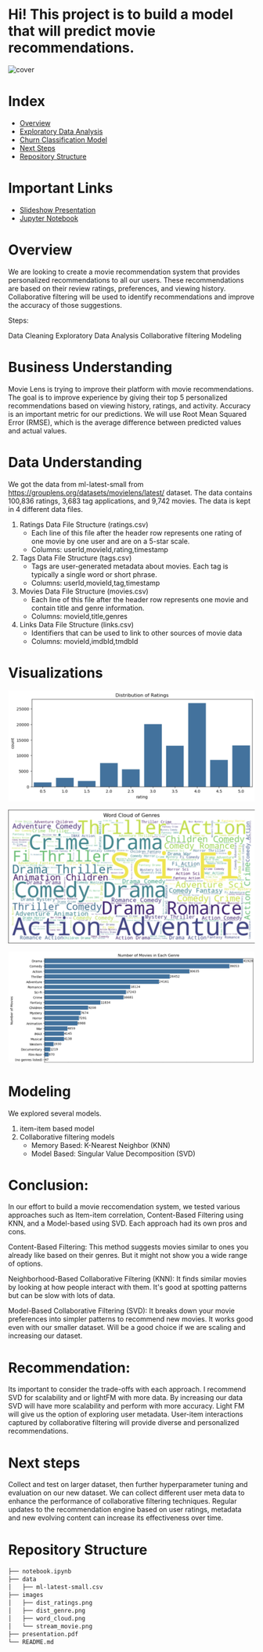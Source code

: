 # Hi! This project is to build a model that will predict movie recommendations.

![cover](./images/stream_movie.avif)

# Index

* [Overview](#Overview)
* [Exploratory Data Analysis](#Exploratory-Data-Analysis)
* [Churn Classification Model](#Collaborative-Filtering)
* [Next Steps](#Next-Steps)
* [Repository Structure](#Repository-Structure)

# Important Links

* [Slideshow Presentation](https://github.com/kai-cansler/phase-3-final-customer-churn/blob/main/presentation.pdf)
* [Jupyter Notebook](https://github.com/kai-cansler/phase-3-final-customer-churn/blob/main/notebook.ipynb)

# Overview

We are looking to create a movie recommendation system that provides personalized recommendations to all our users. These recommendations are based on their review ratings, preferences, and viewing history. Collaborative filtering will be used to identify recommendations and improve the accuracy of those suggestions.

Steps:

Data Cleaning
Exploratory Data Analysis
Collaborative filtering
Modeling

# Business Understanding

Movie Lens is trying to improve their platform with movie recommendations. The goal is to improve experience by giving their top 5 personalized recommendations based on viewing history, ratings, and activity. Accuracy is an important metric for our predictions. We will use Root Mean Squared Error (RMSE), which is the average difference between predicted values and actual values.

# Data Understanding

We got the data from ml-latest-small from https://grouplens.org/datasets/movielens/latest/ dataset. The data contains 100,836 ratings, 3,683 tag applications, and 9,742 movies. The data is kept in 4 different data files.

1. Ratings Data File Structure (ratings.csv)
    - Each line of this file after the header row represents one rating of one movie by one user and are on a 5-star scale.
    - Columns: userId,movieId,rating,timestamp
2. Tags Data File Structure (tags.csv)
    - Tags are user-generated metadata about movies. Each tag is typically a single word or short phrase.
    - Columns: userId,movieId,tag,timestamp
3. Movies Data File Structure (movies.csv)
    - Each line of this file after the header row represents one movie and contain title and genre information.
    - Columns: movieId,title,genres
4. Links Data File Structure (links.csv)
    - Identifiers that can be used to link to other sources of movie data
    - Columns: movieId,imdbId,tmdbId

# Visualizations

![distribution of ratings](./images/dist_ratings.png)

![word cloud](./images/word_cloud.png)

![distribution of genres](./images/dist_genre.png)

# Modeling

We explored several models.
1. item-item based model
2. Collaborative filtering models
     - Memory Based: K-Nearest Neighbor (KNN)
     - Model Based: Singular Value Decomposition (SVD)
       
# Conclusion:
In our effort to build a movie reccomendation system, we tested various approaches such as Item-item correlation, Content-Based Filtering using KNN, and a Model-based using SVD. Each approach had its own pros and cons.

Content-Based Filtering: This method suggests movies similar to ones you already like based on their genres. But it might not show you a wide range of options.

Neighborhood-Based Collaborative Filtering (KNN): It finds similar movies by looking at how people interact with them. It's good at spotting patterns but can be slow with lots of data.

Model-Based Collaborative Filtering (SVD): It breaks down your movie preferences into simpler patterns to recommend new movies. It works good even with our smaller dataset. Will be a good choice if we are scaling and increasing our dataset.

# Recommendation:
Its important to consider the trade-offs with each approach. I recommend SVD for scalability and or lightFM with more data. By increasing our data SVD will have more scalability and perform with more accuracy. Light FM will give us the option of exploring user metadata. User-item interactions captured by collaborative filtering will provide diverse and personalized recommendations.

# Next steps
Collect and test on larger dataset, then further hyperparameter tuning and evaluation on our new dataset. We can collect different user meta data to enhance the performance of collaborative filtering techniques. Regular updates to the recommendation engine based on user ratings, metadata and new evolving content can increase its effectiveness over time.

# Repository Structure

```
├── notebook.ipynb
├── data
│   ├── ml-latest-small.csv
├── images
│   ├── dist_ratings.png
│   ├── dist_genre.png
│   ├── word_cloud.png
│   └── stream_movie.png
├── presentation.pdf
└── README.md
```
